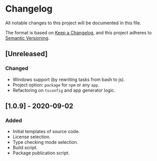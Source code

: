 # Changelog
All notable changes to this project will be documented in this file.

The format is based on [Keep a Changelog](https://keepachangelog.com/en/1.0.0/),
and this project adheres to [Semantic Versioning](https://semver.org/spec/v2.0.0.html).

## [Unreleased]
### Changed
- Windows support (by rewriting tasks from bash to js).
- Project option: `package` for `npm` or any `app`.
- Refactoring on `tsconfig` and app generator logic.

## [1.0.9] - 2020-09-02
### Added
- Initial templates of source code.
- License selection.
- Type checking mode selection.
- Build script.
- Package publication script.
